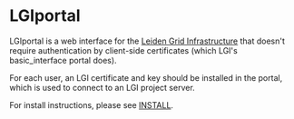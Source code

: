 LGIportal
=========

LGIportal is a web interface for the [Leiden Grid Infrastructure][LGI] that
doesn't require authentication by client-side certificates (which LGI's
basic\_interface portal does).

For each user, an LGI certificate and key should be installed in the portal,
which is used to connect to an LGI project server.

For install instructions, please see [INSTALL][].


[LGI]: http://gliteui.wks.gorlaeus.net/LGI/
[INSTALL]: INSTALL.md
